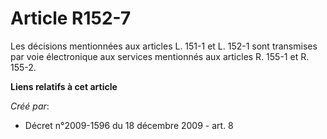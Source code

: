 # Article R152-7

Les décisions mentionnées aux articles L. 151-1 et L. 152-1 sont transmises par voie électronique aux services mentionnés aux
articles R. 155-1 et R. 155-2.

**Liens relatifs à cet article**

_Créé par_:

  - Décret n°2009-1596 du 18 décembre 2009 - art. 8
